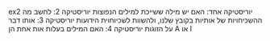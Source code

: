 ex2
יוריסטיקה אחד: האם יש מילה ששייכת למילים הנפוצות
יוריסטיקה 2: לחשב מה ההשכיחויות של אותיות בקובץ שלנו, ולהשוות לשכיוחוית הידועות
יוריסטיקה 3: אותו דבר על הזוגות
יוריסטיקה 4: האם המילים בעלות אות אחת הן A או I